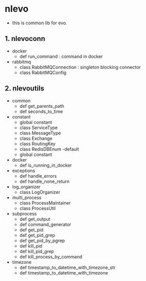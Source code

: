 # nlevo
- this is common lib for evo.

## 1. nlevoconn
- docker
    - def run_command : command in docker
- rabbitmq
    - class RabbitMQConnection : singleton blocking connector
    - class RabbitMQConfig

## 2. nlevoutils
- common
    - def get_parents_path
    - def seconds_to_time
- constant
    - global constant
    - class ServiceType
    - class MessageType
    - class Exchange
    - class RoutingKey
    - class RedisDBEnum
-default
    - global constant
- docker
    - def is_running_in_docker
- exceptions
    - def handle_errors
    - def handle_none_return
- log_organizer
    - class LogOrganizer
- multi_process
    - class ProcessMaintainer
    - class ProcessUtil
- subprocess
    - def get_output
    - def command_generator
    - def get_pid
    - def get_pid_grep
    - def get_pid_by_pgrep
    - def kill_pid
    - def kill_pid_grep
    - def kill_process_by_command
- timezone
    - def timestamp_to_datetime_with_timezone_str
    - def timestamp_to_datetime_with_timezone
